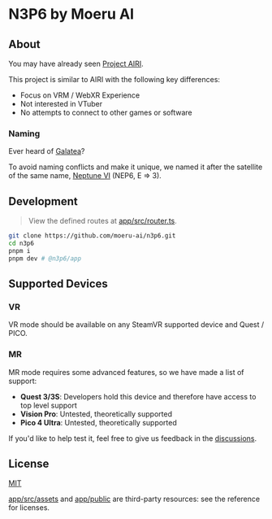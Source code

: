 # N3P6 by Moeru AI

## About

You may have already seen [Project AIRI](https://github.com/moeru-ai/airi).

This project is similar to AIRI with the following key differences:

- Focus on VRM / WebXR Experience
- Not interested in VTuber
- No attempts to connect to other games or software

### Naming

Ever heard of [Galatea](https://en.wikipedia.org/wiki/Galatea_(mythology))?

To avoid naming conflicts and make it unique,
we named it after the satellite of the same name, [Neptune VI](https://en.wikipedia.org/wiki/Galatea_(moon)) (NEP6, E => 3).

## Development

> View the defined routes at [app/src/router.ts](https://github.com/moeru-ai/n3p6/blob/main/app/src/router.ts).

```bash
git clone https://github.com/moeru-ai/n3p6.git
cd n3p6
pnpm i
pnpm dev # @n3p6/app
```

## Supported Devices

### VR

VR mode should be available on any SteamVR supported device and Quest / PICO.

### MR

MR mode requires some advanced features, so we have made a list of support:

- **Quest 3/3S**: Developers hold this device and therefore have access to top level support
- **Vision Pro**: Untested, theoretically supported
- **Pico 4 Ultra**: Untested, theoretically supported

If you'd like to help test it, feel free to give us feedback in the [discussions](https://github.com/moeru-ai/n3p6/discussions).

## License

[MIT](./LICENSE.md)

[app/src/assets](./app/src/assets) and [app/public](./app/public) are third-party resources: see the reference for licenses.
